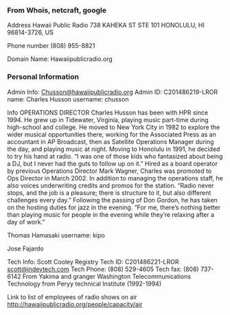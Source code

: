 ### From Whois, netcraft, google

Address
Hawaii Public Radio
738 KAHEKA ST STE 101
HONOLULU, HI 96814-3726, US

Phone number
(808) 955-8821


Domain Name:
Hawaiipublicradio.org

### Personal Information
Admin Info:
Chusson@hawaiipublicradio.org
Admin ID: C201486219-LROR
name: Charles Husson
username: chusson

Info
OPERATIONS DIRECTOR
Charles Husson has been with HPR since 1994. He grew up in Tidewater, Virginia, playing music part-time during high-school and college. He moved to New York City in 1982 to explore the wider musical opportunities there, working for the Associated Press as an accountant in AP Broadcast, then as Satellite Operations Manager during the day, and playing music at night. Moving to Honolulu in 1991, he decided to try his hand at radio. “I was one of those kids who fantasized about being a DJ, but I never had the guts to follow up on it.” Hired as a board operator by previous Operations Director Mark Wagner, Charles was promoted to Ops Director in March 2002. In addition to managing the operations staff, he also voices underwriting credits and promos for the station. “Radio never stops, and the job is a pleasure; there is structure to it, but also different challenges every day.” Following the passing of Don Gordon, he has taken on the hosting duties for jazz in the evening. “For me, there’s nothing better than playing music for people in the evening while they’re relaxing after a day of work.”

Thomas Hamasaki
username: kipo

Jose Fajardo


Tech Info:
Scott Cooley
Registry Tech ID: C201486221-LROR
scott@indevtech.com
Tech Phone: (808) 529-4605
Tech fax: (808) 737-6142
From Yakima and granger Washington
Telecommunications Technology from Peryy technical Institute (1992-1994)


Link to list of employees of radio shows on air
http://hawaiipublicradio.org/people/capacity/air


